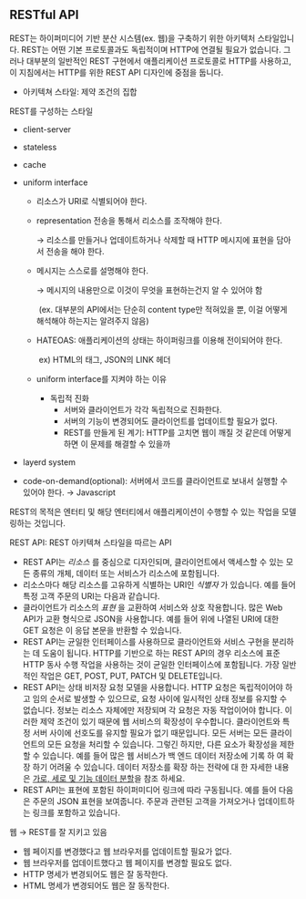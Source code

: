 ## RESTful API

REST는 하이퍼미디어 기반 분산 시스템(ex. 웹)을 구축하기 위한 아키텍처 스타일입니다. REST는 어떤 기본 프로토콜과도 독립적이며 HTTP에 연결될 필요가 없습니다. 그러나 대부분의 일반적인 REST 구현에서 애플리케이션 프로토콜로 HTTP를 사용하고, 이 지침에서는 HTTP를 위한 REST API 디자인에 중점을 둡니다.

* 아키텍쳐 스타일: 제약 조건의 집합

REST를 구성하는 스타일

* client-server

* stateless

* cache

* uniform interface

  * 리소스가 URI로 식별되어야 한다.

  * representation 전송을 통해서 리소스를 조작해야 한다.

    → 리소스를 만들거나 업데이트하거나 삭제할 때 HTTP 메시지에 표현을 담아서 전송을 해야 한다.

  * 메시지는 스스로를 설명해야 한다.

    → 메시지의 내용만으로 이것이 무엇을 표현하는건지 알 수 있어야 함

    ​    (ex. 대부분의 API에서는 단순히 content type만 적혀있을 뿐, 이걸 어떻게 해석해야 하는지는 알려주지 않음)

  * HATEOAS: 애플리케이션의 상태는 하이퍼링크를 이용해 전이되어야 한다.

    ​				   ex) HTML의 <a> 태그, JSON의 LINK 헤더

  * uniform interface를 지켜야 하는 이유

    * 독립적 진화
      * 서버와 클라이언트가 각각 독립적으로 진화한다.
      * 서버의 기능이 변경되어도 클라이언트를 업데이트할 필요가 없다.
      * REST를 만들게 된 계기: HTTP를 고치면 웹이 깨질 것 같은데 어떻게 하면 이 문제를 해결할 수 있을까

* layerd system

* code-on-demand(optional): 서버에서 코드를 클라이언트로 보내서 실행할 수 있어야 한다. → Javascript

REST의 목적은 엔터티 및 해당 엔터티에서 애플리케이션이 수행할 수 있는 작업을 모델링하는 것입니다.

REST API: REST 아키텍쳐 스타일을 따르는 API



- REST API는 *리소스* 를 중심으로 디자인되며, 클라이언트에서 액세스할 수 있는 모든 종류의 개체, 데이터 또는 서비스가 리소스에 포함됩니다.
- 리소스마다 해당 리소스를 고유하게 식별하는 URI인 *식별자* 가 있습니다. 예를 들어 특정 고객 주문의 URI는 다음과 같습니다.
- 클라이언트가 리소스의 *표현* 을 교환하여 서비스와 상호 작용합니다. 많은 Web API가 교환 형식으로 JSON을 사용합니다. 예를 들어 위에 나열된 URI에 대한 GET 요청은 이 응답 본문을 반환할 수 있습니다.
- REST API는 균일한 인터페이스를 사용하므로 클라이언트와 서비스 구현을 분리하는 데 도움이 됩니다. HTTP를 기반으로 하는 REST API의 경우 리소스에 표준 HTTP 동사 수행 작업을 사용하는 것이 균일한 인터페이스에 포함됩니다. 가장 일반적인 작업은 GET, POST, PUT, PATCH 및 DELETE입니다.
- REST API는 상태 비저장 요청 모델을 사용합니다. HTTP 요청은 독립적이어야 하고 임의 순서로 발생할 수 있으므로, 요청 사이에 일시적인 상태 정보를 유지할 수 없습니다. 정보는 리소스 자체에만 저장되며 각 요청은 자동 작업이어야 합니다. 이러한 제약 조건이 있기 때문에 웹 서비스의 확장성이 우수합니다. 클라이언트와 특정 서버 사이에 선호도를 유지할 필요가 없기 때문입니다. 모든 서버는 모든 클라이언트의 모든 요청을 처리할 수 있습니다. 그렇긴 하지만, 다른 요소가 확장성을 제한할 수 있습니다. 예를 들어 많은 웹 서비스가 백 엔드 데이터 저장소에 기록 하 여 확장 하기 어려울 수 있습니다. 데이터 저장소를 확장 하는 전략에 대 한 자세한 내용은 [가로, 세로 및 기능 데이터 분할](https://docs.microsoft.com/ko-kr/azure/architecture/best-practices/data-partitioning)을 참조 하세요.
- REST API는 표현에 포함된 하이퍼미디어 링크에 따라 구동됩니다. 예를 들어 다음은 주문의 JSON 표현을 보여줍니다. 주문과 관련된 고객을 가져오거나 업데이트하는 링크를 포함하고 있습니다.



웹 → REST를 잘 지키고 있음

* 웹 페이지를 변경했다고 웹 브라우저를 업데이트할 필요가 없다.
* 웹 브라우저를 업데이트했다고 웹 페이지를 변경할 필요도 없다.
* HTTP 명세가 변경되어도 웹은 잘 동작한다.
* HTML 명세가 변경되어도 웹은 잘 동작한다.